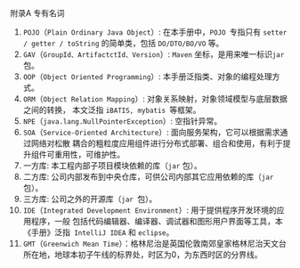 附录A	专有名词

1. `POJO`（`Plain Ordinary Java Object`）: 在本手册中，`POJO `专指只有 `setter / getter / toString` 的简单类，包括 `DO/DTO/BO/VO` 等。
2. `GAV`（`GroupId、ArtifactctId、Version`）: `Maven` 坐标，是用来唯一标识` jar `包。
3.  `OOP`（`Object Oriented Programming`）: 本手册泛指类、对象的编程处理方式。
4. `ORM`（`Object Relation Mapping`）: 对象关系映射，对象领域模型与底层数据之间的转换， 本文泛指 `iBATIS, mybatis `等框架。
5. `NPE`（`java.lang.NullPointerException`）: 空指针异常。
6.  `SOA`（`Service-Oriented Architecture`）: 面向服务架构，它可以根据需求通过网络对松散 耦合的粗粒度应用组件进行分布式部署、组合和使用，有利于提升组件可重用性，可维护性。
7. 一方库: 本工程内部子项目模块依赖的库（`jar` 包）。
8.  二方库: 公司内部发布到中央仓库，可供公司内部其它应用依赖的库（`jar` 包）。
9.  三方库: 公司之外的开源库（`jar `包）。
10. `IDE`（`Integrated Development Environment`）: 用于提供程序开发环境的应用程序，一般 包括代码编辑器、编译器、调试器和图形用户界面等工具，本《手册》泛指` IntelliJ IDEA` 和 `eclipse`。
11. `GMT`（`Greenwich Mean Time`）：格林尼治是英国伦敦南郊皇家格林尼治天文台所在地，地球本初子午线的标界处，时区为0，为东西时区的分界线。